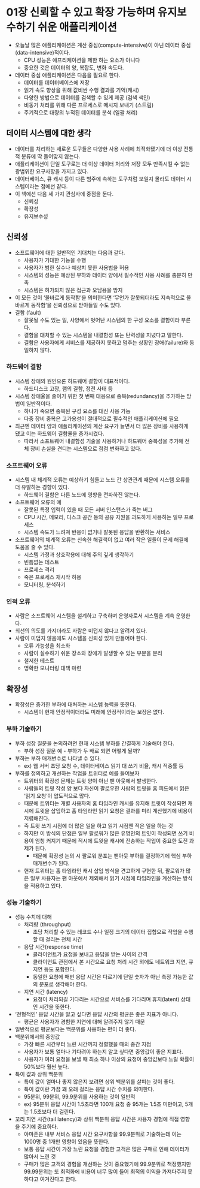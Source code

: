 # 01장 신뢰할 수 있고 확장 가능하며 유지보수하기 쉬운 애플리케이션
- 오늘날 많은 애플리케이션은 계산 중심(compute-intensive)이 아닌 데이터 중심(data-intensive)적이다.
    - CPU 성능은 애프리케이션을 제한 하는 요소가 아니다
    - 중요한 것은 데이터의 양, 복잡도, 변화 속도다.
- 데이터 중심 애플리케이션은 다음을 필요로 한다.
    - 데이터를 데이터베이스에 저장
    - 읽기 속도 향상을 위해 값비싼 수행 결과를 기억(캐시)
    - 다양한 방법으로 데이터를 검색할 수 있게 제공 (검색 색인)
    - 비동기 처리를 위해 다른 프로세스로 메시지 보내기 (스트림)
    - 주기적으로 대량의 누적된 데이터를 분석 (일괄 처리)

## 데이터 시스템에 대한 생각

- 데이터를 처리하는 새로운 도구들은 다양한 사용 사례에 최적화됐기에 더 이상 전통적 분류에 딱 들어맞지 않는다.
- 애플리케이션이 단일 도구로는 더 이상 데이터 처리와 저장 모두 만족시킬 수 없는 광범위한 요구사항을 가지고 있다.
- 데이터베이스, 큐 캐시 등이 다른 범주에 속하는 도구처럼 보일지 몰라도 데이터 시스템이라는 점에선 같다.
- 이 책에선 다음 세 가지 관심사에 중점을 둔다.
    - 신뢰성
    - 확장성
    - 유지보수성

## 신뢰성

- 소프트웨어에 대한 일반적인 기대치는 다음과 같다.
    - 사용자가 기대한 기능을 수행
    - 사용자가 범한 실수나 예상치 못한 사용법을 허용
    - 시스템의 성능은 예상된 부하와 데이터 양에서 필수적인 사용 사례를 충분히 만족
    - 시스템은 허가되지 않은 접근과 오남용을 방지
- 이 모든 것이 ‘올바르게 동작함’을 의미한다면 ‘무언가 잘못되더라도 지속적으로 올바르게 동작함’을 신뢰성으로 받아들일 수도 있다.
- 결함 (fault)
    - 잘못될 수도 있는 일, 사양에서 벗어난 시스템의 한 구성 요소를 결함이라 부른다.
    - 결함을 대처할 수 있는 시스템을 내결함성 또는 탄력성을 지녔다고 말한다.
    - 결함은 사용자에게 서비스를 제공하지 못하고 멈추는 상황인 장애(failure)와 동일하지 않다.

### 하드웨어 결함

- 시스템 장애의 원인으론 하드웨어 결함이 대표적이다.
    - 하드디스크 고장, 램의 결함, 정전 사태 등
- 시스템 장애율을 줄이기 위한 첫 번째 대응으로 중복(redundancy)을 추가하는 방법이 일반적이다.
    - 하나가 죽으면 중복된 구성 요소를 대신 사용 가능
    - 다중 장비 중복은 고가용성이 절대적으로 필수적인 애플리케이션에 필요
- 최근엔 데이터 양과 애플리케이션의 계산 요구가 늘면서 더 많은 장비를 사용하게 됐고 이는 하드웨어 결함율을 증가시켰다.
    - 따라서 소프트웨어 내결함성 기술을 사용하거나 하드웨어 중복성을 추가해 전체 장비 손실을 견디는 시스템으로 점점 변화하고 있다.

### 소프트웨어 오류

- 시스템 내 체계적 오류는 예상하기 힘들고 노드 간 상관관계 때문에 시스템 오류를 더 유발하는 경향이 있다.
  - 하드웨어 결함은 다른 노드에 영향을 전파하진 않는다.
- 소프트웨어 오류의 예
  - 잘못된 특정 입력이 있을 때 모든 서버 인스턴스가 죽는 버그
  - CPU 시간, 메모리, 디스크 공간 등의 공유 자원을 과도하게 사용하는 일부 프로세스
  - 시스템 속도가 느려져 반응이 없거나 잘못된 응답을 반환하는 서비스
- 소프트웨어의 체계적 오류는 신속한 해결책이 없고 여러 작은 일들이 문제 해결에 도움을 줄 수 있다.
  - 시스템 가정과 상호작용에 대해 주의 깊게 생각하기
  - 빈틈없는 테스트
  - 프로세스 격리
  - 죽은 프로세스 재시작 허용
  - 모니터링, 분석하기

### 인적 오류

- 사람은 소프트웨어 시스템을 설계하고 구축하며 운영자로서 시스템을 계속 운영한다.
- 최선의 의도를 가지더라도 사람은 미덥지 않다고 알려져 있다.
- 사람이 미덥지 않음에도 시스템을 신뢰성 있게 만들어야 한다.
  - 오류 가능성을 최소화
  - 사람이 실수하기 쉬운 장소와 장애가 발생할 수 있는 부분을 분리
  - 철저한 테스트
  - 명확한 모니터링 대책 마련

## 확장성

- 확장성은 증가한 부하에 대처하는 시스템 능력을 뜻한다.
  - 시스템이 현재 안정적이더라도 미래에 안정적이라는 보장은 없다.

### 부하 기술하기

- 부하 성장 질문을 논의하려면 현재 시스템 부하를 간결하게 기술해야 한다.
  - 부하 성장 질문 예 - 부하가 두 배로 되면 어떻게 될까?
- 부하는 부하 매개변수로 나타낼 수 있다.
  - ex) 웹 서버 초당 요청 수, 데이터베이스 읽기 대 쓰기 비율, 캐시 적중률 등
- 부하를 정의하고 개선하는 작업을 트위터로 예를 들어보자
  - 트위터의 확장성 문제는 트윗 양이 아닌 팬 아웃에서 발생한다.
  - 사람들의 트윗 작성 양 보다 자신이 팔로우한 사람의 트윗을 홈 피드에서 읽은 ‘읽기 요청’이 압도적으로 많다.
  - 때문에 트위터는 개별 사용자의 홈 타임라인 캐시를 유지해 트윗이 작성되면 캐시에 트윗을 삽입하고 홈 타임라인 읽기 요청은 결과를 미리 계산했기에 비용이 저렴해진다.
  - 즉 트윗 쓰기 시점에 더 많은 일을 하고 읽기 시점엔 적은 일을 하는 것
  - 하지만 이 방식의 단점은 일부 팔로워가 많은 유명인의 트잇이 작성되면 쓰기 비용이 엄청 커지기 때문에 적시에 트윗을 캐시에 전송하는 작업이 중요한 도전 과제가 된다.
    - 때문에 확장성 논의 시 팔로워 분포는 팬아웃 부하를 결정하기에 핵심 부하 매개변수가 된다.
  - 현재 트위터는 홈 타임라인 캐시 삽입 방식을 견고하게 구현한 뒤, 팔로워가 많은 일부 사용자는 팬 아웃에서 제외해서 읽기 시점에 타임라인을 계산하는 방식을 적용하고 있다.

### 성능 기술하기

- 성능 수치에 대해
  - 처리량 (throughput)
    - 초당 처리할 수 있는 레코드 수나 일정 크기의 데이터 집합으로 작업을 수행할 때 걸리는 전체 시간
  - 응답 시간(response time)
    - 클라이언트가 요청을 보내고 응답을 받는 사이의 간격
    - 클라이언트 관점에서 본 시간으로 요청 처리 시간 외에도 네트워크 지연, 큐 지연 등도 포함한다.
    - 동일한 요청에 매번 응답 시간은 다르기에 단일 숫자가 아닌 측정 가능한 값의 분포로 생각해야 한다.
  - 지연 시간 (latency)
    - 요청이 처리되길 기다리는 시간으로 서비스를 기다리며 휴지(latent) 상태인 시간을 뜻한다.
- ‘전형적인’ 응답 시간을 알고 싶다면 응답 시간의 평균은 좋은 지표가 아니다.
  - 평균은 사용자가 경험한 지연에 대해 알려주지 않기 때문
- 일반적으로 평균보다는 백분위를 사용하는 편이 더 좋다.
- 백분위에서의 중앙값
  - 가장 빠른 시간부터 느린 시간까지 정렬했을 때의 중간 지점
  - 사용자가 보통 얼마나 기다려야 하는지 알고 싶다면 중앙값이 좋은 지표다.
  - 사용자가 여러 요청을 보낼 때 최소 하나 이상의 요청이 중앙값보다 느릴 확률이 50%보다 훨씬 높다.
- 특이 값과 상위 백분위
  - 특이 값이 얼마나 좋지 않은지 보려면 상위 백분위를 살피는 것이 좋다.
  - 특이 값이란 가끔 꽤 오래 걸리는 응답 시간 수치를 의미한다.
  - 95분위, 99분위, 99.9분위를 사용하는 것이 일반적
  - ex) 95분위 응답 시간이 1.5초라면 100개 요청 중 95개는 1.5초 미만이고, 5개는 1.5초보다 더 걸린다.
- 꼬리 지연 시간(tail latency)과 상위 백분위 응답 시간은 사용자 경험에 직접 영향을 주기에 중요하다.
  - 아마존은 내부 서비스 응답 시간 요구사항을 99.9분위로 기술하는데 이는 1000명 중 1개만 영향이 있음을 뜻한다.
  - 보통 응답 시간이 가장 느린 요청을 경험한 고객은 많은 구매로 인해 데이터가 많아서 느린 것
  - 구매가 많은 고객의 경험을 개선하는 것이 중요했기에 99.9분위로 책정했지만 99.99분위는 또 최적화에 비용이 너무 많이 들어 최적의 이익을 가져다주지 못하다고 여겨진다고 한다.

